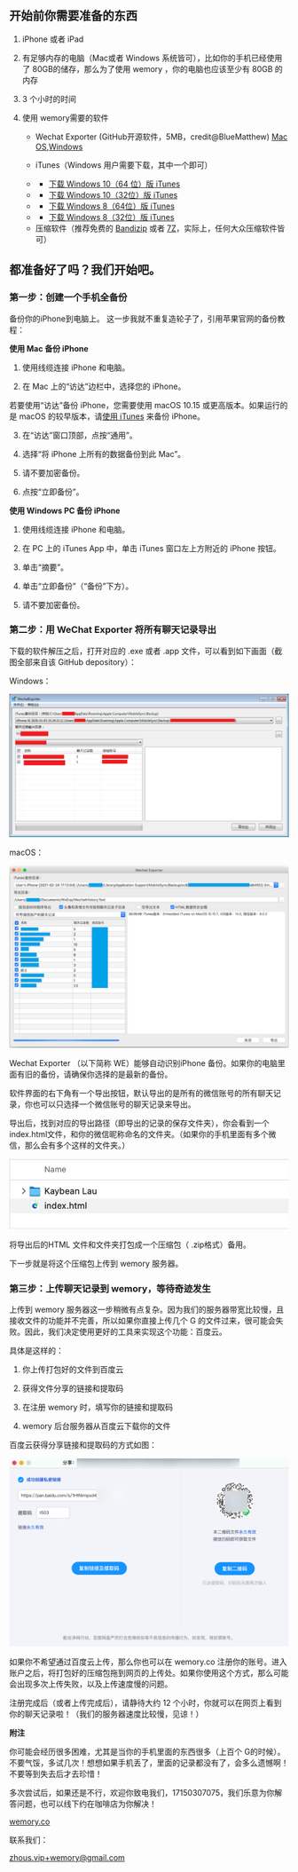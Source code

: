 

## 开始前你需要准备的东西

1. iPhone 或者 iPad

2. 有足够内存的电脑（Mac或者 Windows 系统皆可），比如你的手机已经使用了 80GB的储存，那么为了使用 wemory ，你的电脑也应该至少有 80GB 的内存

3. 3 个小时的时间

4. 使用 wemory需要的软件

   * Wechat Exporter (GitHub开源软件，5MB，credit@BlueMatthew) [Mac OS](https://github.com/BlueMatthew/WechatExporter/releases/download/v1.9.0.2/v1.9.0.2_x64_macos.zip),[Windows](https://github.com/BlueMatthew/WechatExporter/releases/download/v1.9.0.2/v1.9.0.2_x64_win.zip)

   * iTunes（Windows 用户需要下载，其中一个即可）

   - * [下载 Windows 10（64 位）版 iTunes](https://secure-appldnld.apple.com/itunes12/001-97787-20210421-F0E5A3C2-A2C9-11EB-A40B-A128318AD179/iTunes64Setup.exe)
   - * [下载 Windows 10（32位）版 iTunes](https://secure-appldnld.apple.com/itunes12/001-97791-20210421-F0E1AA9C-A2C9-11EB-8059-A028318AD179/iTunesSetup.exe)
   - * [下载 Windows 8（64位）版 iTunes](https://secure-appldnld.apple.com/itunes12/001-80053-20210422-E8A3B28C-A3B2-11EB-BE07-CE1B67FC6302/iTunes64Setup.exe)
   - * [下载 Windows 8（32位）版 iTunes](https://secure-appldnld.apple.com/itunes12/001-80042-20210422-E8A351F2-A3B2-11EB-9A8F-CF1B67FC6302/iTunesSetup.exe)

   * 压缩软件（推荐免费的 [Bandizip](https://cn.bandisoft.com/bandizip/) 或者 [7Z](https://sparanoid.com/lab/7z/)，实际上，任何大众压缩软件皆可）

 

## 都准备好了吗？我们开始吧。

 

### 第一步：创建一个手机全备份

备份你的iPhone到电脑上。 这一步我就不重复造轮子了，引用苹果官网的备份教程：

 

**使用 Mac 备份 iPhone**

1. 使用线缆连接 iPhone 和电脑。

2. 在 Mac 上的“访达”边栏中，选择您的 iPhone。

若要使用“访达”备份 iPhone，您需要使用 macOS 10.15 或更高版本。如果运行的是 macOS 的较早版本，请[使用 iTunes](https://support.apple.com/zh-cn/guide/itunes/back-up-your-ios-device-itns3280/12.9/mac/10.14) 来备份 iPhone。

3. 在“访达”窗口顶部，点按“通用”。

4. 选择“将 iPhone 上所有的数据备份到此 Mac”。

5. 请不要加密备份。

6. 点按“立即备份”。

 

**使用 Windows PC 备份 iPhone**

1. 使用线缆连接 iPhone 和电脑。

2. 在 PC 上的 iTunes App 中，单击 iTunes 窗口左上方附近的 iPhone 按钮。

3. 单击“摘要”。

4. 单击“立即备份”（“备份”下方）。

5. 请不要加密备份。



### 第二步：用 WeChat Exporter 将所有聊天记录导出

 

下载的软件解压之后，打开对应的 .exe 或者 .app 文件，可以看到如下画面（截图全部来自该 GitHub depository）：

Windows：

![img](user_guide.assets/68747470733a2f2f7372632e77616b696e2e6f72672f6769746875622f77786578702f73637265656e73686f74732f77696e2e706e67.png)

 

macOS：

![img](user_guide.assets/68747470733a2f2f7372632e77616b696e2e6f72672f6769746875622f77786578702f73637265656e73686f74732f6d61632e706e67232323.png) 



Wechat Exporter （以下简称 WE）能够自动识别iPhone 备份。如果你的电脑里面有旧的备份，请确保你选择的是最新的备份。

软件界面的右下角有一个导出按钮，默认导出的是所有的微信账号的所有聊天记录，你也可以只选择一个微信账号的聊天记录来导出。

导出后，找到对应的导出路径（即导出的记录的保存文件夹），你会看到一个index.html文件，和你的微信昵称命名的文件夹。（如果你的手机里面有多个微信，那么会有多个这样的文件夹。）

 

![image-20211121174504679](user_guide.assets/image-20211121174504679.png)



将导出后的HTML 文件和文件夹打包成一个压缩包（ .zip格式）备用。

下一步就是将这个压缩包上传到 wemory 服务器。

 

### **第三步：上传聊天记录到 wemory，等待奇迹发生**

上传到 wemory 服务器这一步稍微有点复杂。因为我们的服务器带宽比较慢，且接收文件的功能并不完善，所以如果你直接上传几个 G 的文件过来，很可能会失败。因此，我们决定使用更好的工具来实现这个功能：百度云。

具体是这样的：

1. 你上传打包好的文件到百度云

2. 获得文件分享的链接和提取码
3. 在注册 wemory 时，填写你的链接和提取码
4. wemory 后台服务器从百度云下载你的文件



百度云获得分享链接和提取码的方式如图：

![image-20211207163733808](user_guide.assets/image-20211207163733808.png)



如果你不希望通过百度云上传，那么你也可以在 wemory.co 注册你的账号。进入账户之后，将打包好的压缩包拖到网页的上传处。如果你使用这个方式，那么可能会出现多次上传失败，以及上传速度慢的问题。



注册完成后（或者上传完成后），请静待大约 12 个小时，你就可以在网页上看到你的聊天记录啦！（我们的服务器速度比较慢，见谅！）

 

**附注**

你可能会经历很多困难，尤其是当你的手机里面的东西很多（上百个 G的时候）。不要气馁，多试几次！想想如果手机丢了，里面的记录都没有了，会多么遗憾啊！不要等到失去后才去珍惜！

多次尝试后，如果还是不行，欢迎你致电我们，17150307075，我们乐意为你解答问题，也可以线下约在咖啡店为你解决！



[wemory.co](wemory.co)

联系我们：

zhous.vip+wemory@gmail.com